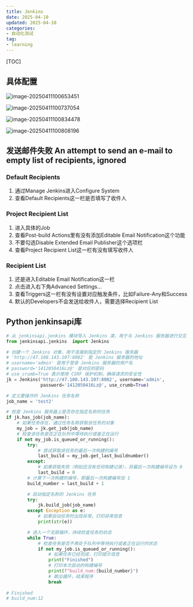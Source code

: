 ```yaml
---
title: Jenkins       
date: 2025-04-10
updated: 2025-04-10
categories: 
- 自动化测试
tag:
- learning
---
```


<!-- toc -->

[TOC]

## 具体配置

![image-20250411100653451](https://s2.loli.net/2025/04/11/LhBCYtxwVHKdAZM.png)

![image-20250411100737054](https://s2.loli.net/2025/04/11/kxi2RoBmlF1y79w.png)

![image-20250411100834478](https://s2.loli.net/2025/04/11/o6dSqTMBrk57fvt.png)

![image-20250411100808196](https://s2.loli.net/2025/04/11/u6CS9N8QFHsIyUw.png)

## 发送邮件失败 An attempt to send an e-mail to empty list of recipients, ignored

### Default Recipients

1. 通过Manage Jenkins进入Configure System
2. 查看Default Recipients这一栏是否填写了收件人

### Project Recipient List

1. 进入具体的Job
2. 查看Post-build Actions里有没有添加Editable Email Notification这个功能
3. 不要勾选Disable Extended Email Publisher这个选项栏
4. 查看Project Recipient List这一栏有没有填写收件人

### Recipient List

1. 还是进入Editable Email Notification这一栏
2. 点击进入右下角Advanced Settings...
3. 查看Triggers这一栏有没有设置对应触发条件，比如Failure-Any和Success
4. 默认的Developers不会发送给收件人，需要选择Recipient List

## Python jenkinsapi库

```python
# 从 jenkinsapi.jenkins 模块导入 Jenkins 类，用于与 Jenkins 服务器进行交互
from jenkinsapi.jenkins  import Jenkins

# 创建一个 Jenkins 对象，用于连接到指定的 Jenkins 服务器
# 'http://47.108.143.107:8082' 是 Jenkins 服务器的地址
# username='admin' 是用于登录 Jenkins 服务器的用户名
# password='1412050416Lz@' 是对应的密码
# use_crumb=True 表示使用 CSRF 保护机制，确保请求的安全性
jk = Jenkins('http://47.108.143.107:8082', username='admin',
             password='1412050416Lz@', use_crumb=True)

# 定义要操作的 Jenkins 任务名称
job_name = 'test2'

# 检查 Jenkins 服务器上是否存在指定名称的任务
if jk.has_job(job_name):
    # 如果任务存在，通过任务名称获取该任务的对象
    my_job = jk.get_job(job_name)
    # 检查该任务是否正在队列中等待执行或者正在运行
    if not my_job.is_queued_or_running():
        try:
            # 尝试获取该任务的最后一次构建的编号
            last_build = my_job.get_last_buildnumber()
        except:
            # 如果获取失败（例如还没有任何构建记录），将最后一次构建编号设为 0
            last_build = 0
        # 计算下一次构建的编号，即最后一次构建编号加 1
        build_number = last_build + 1

        # 启动指定名称的 Jenkins 任务
        try:
            jk.build_job(job_name)
        except Exception as e:
            # 如果启动任务时出现异常，打印异常信息
            print(str(e))

        # 进入一个无限循环，持续检查任务的状态
        while True:
            # 检查任务是否不再处于队列中等待执行或者正在运行的状态
            if not my_job.is_queued_or_running():
                # 如果任务已经完成，打印提示信息
                print("Finished")
                # 打印本次启动的构建编号
                print(f"build_num:{build_number}")
                # 跳出循环，结束程序
                break
                
# Finished
# build_num:12


```
